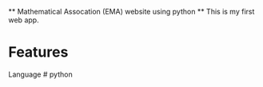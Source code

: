  ** Mathematical Assocation (EMA) website using python **
 This is my first web app. 
 # Features
Language # python 

